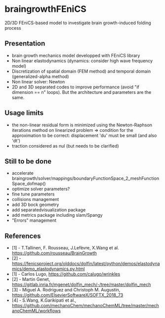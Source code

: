 # braingrowthFEniCS
 2D/3D FEniCS-based model to investigate brain growth-induced folding process
 
## Presentation
- brain growth mechanics model developped with FEniCS library
- Non linear elastodynamics (dynamics: consider high wave frequency model) 
- Discretization of spatial domain (FEM method) and temporal domain (generalized-alpha method)
- Non linear solver: Newton
- 2D and 3D separated codes to improve performance (avoid "if dimension == n" loops). But the architecture and parameters are the same.

## Usage limits
- the non-linear residual form is minimized using the Newton-Raphson iterations method on linearized problem => condition for the approximation to be correct: displacement 'du' must be small (and also 'dt')
- traction considered as nul (but needs to be clarified)

## Still to be done
- accelerate braingrowth/solver/mappings/boundaryFunctionSpace_2_meshFunctionSpace_dofmap()
- optimize solver parameters?
- fine tune parameters
- collisions management
- add 3D bock geometry
- add separatedvisualization package
- add metrics package including slam/Spangy
- "Errors" management

## References
- [1] - T.Tallinen, F. Rousseau, J.Lefèvre, X.Wang et al. https://github.com/rousseau/BrainGrowth
- [2] - https://fenicsproject.org/olddocs/dolfin/latest/python/demos/elastodynamics/demo_elastodynamics.py.html
- [1] - Carlos Lugo, https://github.com/calugo/wrinkles 
- [2] - Martin Genet, https://gitlab.inria.fr/mgenet/dolfin_mech/-/tree/master/dolfin_mech 
- [3] - Miguel A. Rodriguez and Christoph M. Augustin, https://github.com/ElsevierSoftwareX/SOFTX_2018_73
- [4] - S.Wang, K.Garikipati et al., https://github.com/mechanoChem/mechanoChemML/tree/master/mechanoChemML/workflows 

